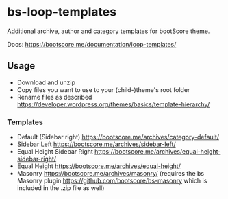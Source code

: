 # bs-loop-templates
Additional archive, author and category templates for bootScore theme.

Docs: https://bootscore.me/documentation/loop-templates/

## Usage

- Download and unzip
- Copy files you want to use to your (child-)theme's root folder
- Rename files as described https://developer.wordpress.org/themes/basics/template-hierarchy/

### Templates

- Default (Sidebar right) https://bootscore.me/archives/category-default/
- Sidebar Left https://bootscore.me/archives/sidebar-left/
- Equal Height Sidebar Right https://bootscore.me/archives/equal-height-sidebar-right/
- Equal Height https://bootscore.me/archives/equal-height/
- Masonry https://bootscore.me/archives/masonry/ (requires the bs Masonry plugin https://github.com/bootscore/bs-masonry which is included in the .zip file as well)
